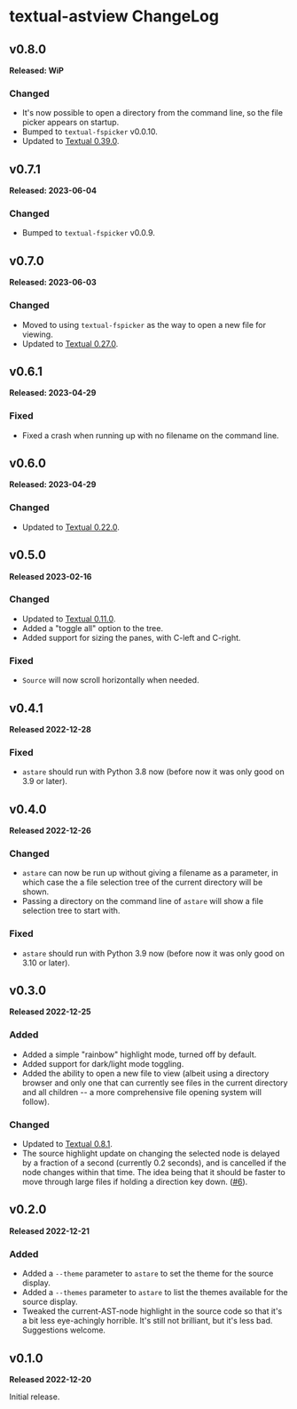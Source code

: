 # textual-astview ChangeLog

## v0.8.0

**Released: WiP**

### Changed

- It's now possible to open a directory from the command line, so the file
  picker appears on startup.
- Bumped to `textual-fspicker` v0.0.10.
- Updated to [Textual 0.39.0](https://github.com/Textualize/textual/releases/tag/v0.39.0).

## v0.7.1

**Released: 2023-06-04**

### Changed

- Bumped to `textual-fspicker` v0.0.9.

## v0.7.0

**Released: 2023-06-03**

### Changed

- Moved to using `textual-fspicker` as the way to open a new file for
  viewing.
- Updated to [Textual 0.27.0](https://github.com/Textualize/textual/releases/tag/v0.27.0).

## v0.6.1

**Released: 2023-04-29**

### Fixed

- Fixed a crash when running up with no filename on the command line.

## v0.6.0

**Released: 2023-04-29**

### Changed

- Updated to [Textual 0.22.0](https://github.com/Textualize/textual/releases/tag/v0.22.0).

## v0.5.0

**Released 2023-02-16**

### Changed

- Updated to [Textual 0.11.0](https://github.com/Textualize/textual/releases/tag/v0.11.0).
- Added a "toggle all" option to the tree.
- Added support for sizing the panes, with C-left and C-right.

### Fixed

- `Source` will now scroll horizontally when needed.

## v0.4.1

**Released 2022-12-28**

### Fixed

- `astare` should run with Python 3.8 now (before now it was only good on
  3.9 or later).

## v0.4.0

**Released 2022-12-26**

### Changed

- `astare` can now be run up without giving a filename as a parameter, in
  which case the a file selection tree of the current directory will be
  shown.
- Passing a directory on the command line of `astare` will show a file
  selection tree to start with.

### Fixed

- `astare` should run with Python 3.9 now (before now it was only good on
  3.10 or later).

## v0.3.0

**Released 2022-12-25**

### Added

- Added a simple "rainbow" highlight mode, turned off by default.
- Added support for dark/light mode toggling.
- Added the ability to open a new file to view (albeit using a directory
  browser and only one that can currently see files in the current directory
  and all children -- a more comprehensive file opening system will follow).

### Changed

- Updated to [Textual 0.8.1](https://github.com/Textualize/textual/releases/tag/v0.8.1).
- The source highlight update on changing the selected node is delayed by a
  fraction of a second (currently 0.2 seconds), and is cancelled if the node
  changes within that time. The idea being that it should be faster to move
  through large files if holding a direction key down.
  ([#6](https://github.com/davep/textual-astview/issues/6)).

## v0.2.0

**Released 2022-12-21**

### Added

- Added a `--theme` parameter to `astare` to set the theme for the source
  display.
- Added a `--themes` parameter to `astare` to list the themes available for
  the source display.
- Tweaked the current-AST-node highlight in the source code so that it's a
  bit less eye-achingly horrible. It's still not brilliant, but it's less
  bad. Suggestions welcome.

## v0.1.0

**Released 2022-12-20**

Initial release.

[//]: # (ChangeLog.md ends here)
